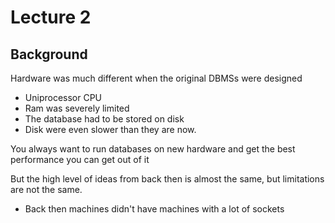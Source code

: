 # Lecture 2

## Background
Hardware was much different when the original DBMSs were designed
- Uniprocessor CPU
- Ram was severely limited
- The database had to be stored on disk
- Disk were even slower than they are now.

You always want to run databases on new hardware and get the best performance you can get out of it


But the high level of ideas from back then is almost the same, but limitations are not the same.

- Back then machines didn't have machines with a lot of sockets
